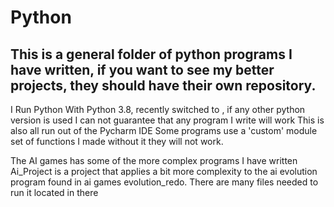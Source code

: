 # Python
## This is a general folder of python programs I have written, if you want to see my better projects, they should have their own repository.
I Run Python With Python 3.8, recently switched to , if any other python version is used I can not guarantee that any program I write will work
This is also all run out of the Pycharm IDE
Some programs use a 'custom' module set of functions I made without it they will not work.


The AI games has some of the more complex programs I have written
Ai_Project is a project that applies a bit more complexity to the ai evolution program found in ai games evolution_redo. There are many files needed to run it located in there
